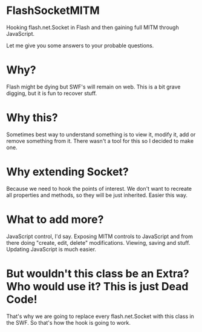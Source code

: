 # FlashSocketMITM
Hooking flash.net.Socket in Flash and then gaining full MITM through JavaScript.


Let me give you some answers to your probable questions.

# Why? 

Flash might be dying but SWF's will remain on web. This is a bit grave digging, but it is fun to recover stuff.

# Why this?

Sometimes best way to understand something is to view it, modify it, add or remove something from it. There wasn't a tool for this so I decided to make one.

# Why extending Socket?

Because we need to hook the points of interest. We don't want to recreate all properties and methods, so they will be just inherited. Easier this way.

# What to add more?

JavaScript control, I'd say. Exposing MITM controls to JavaScript and from there doing "create, edit, delete" modifications. Viewing, saving and stuff. Updating JavaScript is much easier.


# But wouldn't this class be an Extra? Who would use it? This is just Dead Code!

That's why we are going to replace every flash.net.Socket with this class in the SWF. So that's how the hook is going to work.





